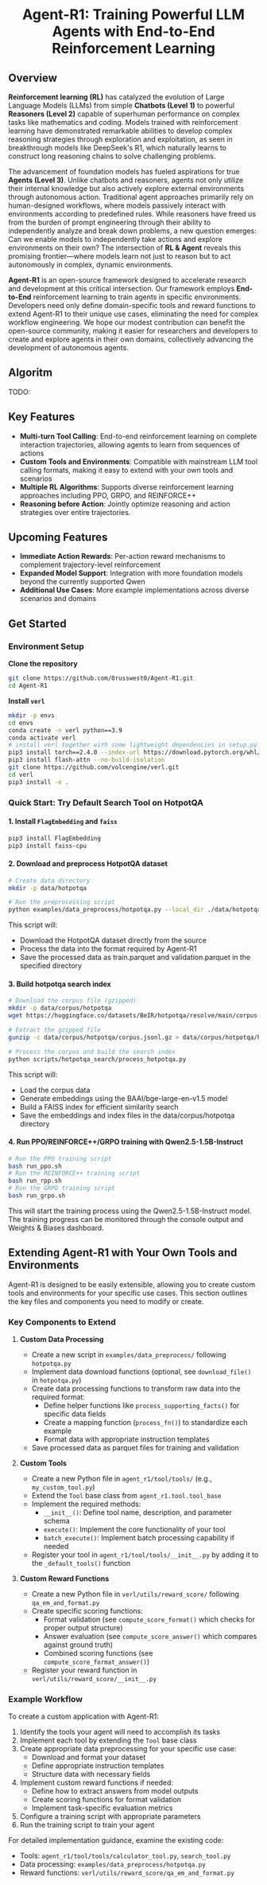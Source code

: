 <h1 align="center"> Agent-R1: Training Powerful LLM Agents with End-to-End Reinforcement Learning </h1>

## Overview

**Reinforcement learning (RL)** has catalyzed the evolution of Large Language Models (LLMs) from simple **Chatbots (Level 1)** to powerful **Reasoners (Level 2)** capable of superhuman performance on complex tasks like mathematics and coding. Models trained with reinforcement learning have demonstrated remarkable abilities to develop complex reasoning strategies through exploration and exploitation, as seen in breakthrough models like DeepSeek's R1, which naturally learns to construct long reasoning chains to solve challenging problems.

The advancement of foundation models has fueled aspirations for true **Agents (Level 3)**.  Unlike chatbots and reasoners, agents not only utilize their internal knowledge but also actively explore external environments through autonomous action. Traditional agent approaches primarily rely on human-designed workflows, where models passively interact with environments according to predefined rules. While reasoners have freed us from the burden of prompt engineering through their ability to independently analyze and break down problems, a new question emerges: Can we enable models to independently take actions and explore environments on their own? The intersection of **RL & Agent** reveals this promising frontier—where models learn not just to reason but to act autonomously in complex, dynamic environments.

**Agent-R1** is an open-source framework designed to accelerate research and development at this critical intersection. Our framework employs **End-to-End** reinforcement learning to train agents in specific environments. Developers need only define domain-specific tools and reward functions to extend Agent-R1 to their unique use cases, eliminating the need for complex workflow engineering. We hope our modest contribution can benefit the open-source community, making it easier for researchers and developers to create and explore agents in their own domains, collectively advancing the development of autonomous agents.

## Algoritm
TODO:

## Key Features

- **Multi-turn Tool Calling**: End-to-end reinforcement learning on complete interaction trajectories, allowing agents to learn from sequences of actions
- **Custom Tools and Environments**: Compatible with mainstream LLM tool calling formats, making it easy to extend with your own tools and scenarios
- **Multiple RL Algorithms**: Supports diverse reinforcement learning approaches including PPO, GRPO, and REINFORCE++
- **Reasoning before Action**: Jointly optimize reasoning and action strategies over entire trajectories.

## Upcoming Features

- **Immediate Action Rewards**: Per-action reward mechanisms to complement trajectory-level reinforcement
- **Expanded Model Support**: Integration with more foundation models beyond the currently supported Qwen
- **Additional Use Cases**: More example implementations across diverse scenarios and domains

## Get Started

### Environment Setup

**Clone the repository**
```bash
git clone https://github.com/0russwest0/Agent-R1.git
cd Agent-R1
```

**Install `verl`**
```bash
mkdir -p envs
cd envs
conda create -n verl python==3.9
conda activate verl
# install verl together with some lightweight dependencies in setup.py
pip3 install torch==2.4.0 --index-url https://download.pytorch.org/whl/cu124
pip3 install flash-attn --no-build-isolation
git clone https://github.com/volcengine/verl.git
cd verl
pip3 install -e .
```

### Quick Start: Try Default Search Tool on HotpotQA
#### 1. Install `FlagEmbedding` and `faiss`
```bash
pip3 install FlagEmbedding
pip3 install faiss-cpu
```

#### 2. Download and preprocess HotpotQA dataset
```bash
# Create data directory
mkdir -p data/hotpotqa

# Run the preprocessing script
python examples/data_preprocess/hotpotqa.py --local_dir ./data/hotpotqa
```

This script will:
- Download the HotpotQA dataset directly from the source
- Process the data into the format required by Agent-R1
- Save the processed data as train.parquet and validation.parquet in the specified directory

#### 3. Build hotpotqa search index
```bash
# Download the corpus file (gzipped)
mkdir -p data/corpus/hotpotqa
wget https://huggingface.co/datasets/BeIR/hotpotqa/resolve/main/corpus.jsonl.gz -O data/corpus/hotpotqa/corpus.jsonl.gz

# Extract the gzipped file
gunzip -c data/corpus/hotpotqa/corpus.jsonl.gz > data/corpus/hotpotqa/hpqa_corpus.jsonl

# Process the corpus and build the search index
python scripts/hotpotqa_search/process_hotpotqa.py
```

This script will:
- Load the corpus data
- Generate embeddings using the BAAI/bge-large-en-v1.5 model
- Build a FAISS index for efficient similarity search
- Save the embeddings and index files in the data/corpus/hotpotqa directory

#### 4. Run PPO/REINFORCE++/GRPO training with Qwen2.5-1.5B-Instruct
```bash
# Run the PPO training script
bash run_ppo.sh
# Run the REINFORCE++ training script
bash run_rpp.sh
# Run the GRPO training script
bash run_grpo.sh
```

This will start the training process using the Qwen2.5-1.5B-Instruct model. The training progress can be monitored through the console output and Weights & Biases dashboard.

## Extending Agent-R1 with Your Own Tools and Environments

Agent-R1 is designed to be easily extensible, allowing you to create custom tools and environments for your specific use cases. This section outlines the key files and components you need to modify or create.

### Key Components to Extend

1. **Custom Data Processing**
   - Create a new script in `examples/data_preprocess/` following `hotpotqa.py`
   - Implement data download functions (optional, see `download_file()` in `hotpotqa.py`)
   - Create data processing functions to transform raw data into the required format:
     - Define helper functions like `process_supporting_facts()` for specific data fields
     - Create a mapping function (`process_fn()`) to standardize each example
     - Format data with appropriate instruction templates
   - Save processed data as parquet files for training and validation

2. **Custom Tools**
   - Create a new Python file in `agent_r1/tool/tools/` (e.g., `my_custom_tool.py`)
   - Extend the `Tool` base class from `agent_r1.tool.tool_base`
   - Implement the required methods:
     - `__init__()`: Define tool name, description, and parameter schema
     - `execute()`: Implement the core functionality of your tool
     - `batch_execute()`: Implement batch processing capability if needed
   - Register your tool in `agent_r1/tool/tools/__init__.py` by adding it to the `_default_tools()` function

3. **Custom Reward Functions**
   - Create a new Python file in `verl/utils/reward_score/` following `qa_em_and_format.py`
   - Create specific scoring functions:
     - Format validation (see `compute_score_format()` which checks for proper output structure)
     - Answer evaluation (see `compute_score_answer()` which compares against ground truth)
     - Combined scoring functions (see `compute_score_format_answer()`)
   - Register your reward function in `verl/utils/reward_score/__init__.py`

### Example Workflow

To create a custom application with Agent-R1:

1. Identify the tools your agent will need to accomplish its tasks
2. Implement each tool by extending the `Tool` base class
3. Create appropriate data preprocessing for your specific use case:
   - Download and format your dataset
   - Define appropriate instruction templates
   - Structure data with necessary fields
4. Implement custom reward functions if needed:
   - Define how to extract answers from model outputs
   - Create scoring functions for format validation
   - Implement task-specific evaluation metrics
5. Configure a training script with appropriate parameters
6. Run the training script to train your agent

For detailed implementation guidance, examine the existing code:
- Tools: `agent_r1/tool/tools/calculator_tool.py`, `search_tool.py`
- Data processing: `examples/data_preprocess/hotpotqa.py`
- Reward functions: `verl/utils/reward_score/qa_em_and_format.py`